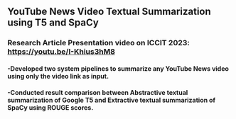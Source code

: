 ## YouTube News Video Textual Summarization using T5 and SpaCy
### Research Article Presentation video on ICCIT 2023: https://youtu.be/I-Khius3hM8

#### -Developed two system pipelines to summarize any YouTube News video using only the video link as input.
#### -Conducted result comparison between Abstractive textual summarization of Google T5 and Extractive textual summarization of SpaCy using ROUGE scores.


